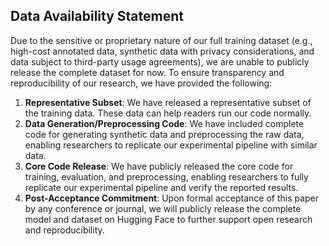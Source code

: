 ## Data Availability Statement

Due to the sensitive or proprietary nature of our full training dataset (e.g., high-cost annotated data, synthetic data with privacy considerations, and data subject to third-party usage agreements), we are unable to publicly release the complete dataset for now. To ensure transparency and reproducibility of our research, we have provided the following:

1. **Representative Subset**: We have released a representative subset of the training data. These data can help readers run our code normally. 
2. **Data Generation/Preprocessing Code**: We have included complete code for generating synthetic data and preprocessing the raw data, enabling researchers to replicate our experimental pipeline with similar data.
3. **Core Code Release**: We have publicly released the core code for training, evaluation, and preprocessing, enabling researchers to fully replicate our experimental pipeline and verify the reported results.
4. **Post-Acceptance Commitment**: Upon formal acceptance of this paper by any conference or journal, we will publicly release the complete model and dataset on Hugging Face to further support open research and reproducibility.
